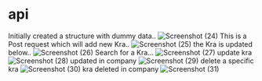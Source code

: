 # api
Initially created a structure with dummy data.. 
![Screenshot (24)](https://user-images.githubusercontent.com/84060804/122716070-6d3c0500-d287-11eb-9a3a-33f6ae6ef0e4.png)
This is a Post request which will add new Kra..
![Screenshot (25)](https://user-images.githubusercontent.com/84060804/122716097-75944000-d287-11eb-8769-95968e9c510f.png)
the Kra is updated below..
![Screenshot (26)](https://user-images.githubusercontent.com/84060804/122716123-804ed500-d287-11eb-8a77-74f5f63de9b1.png)
Search for a Kra...
![Screenshot (27)](https://user-images.githubusercontent.com/84060804/122716145-847af280-d287-11eb-8067-3f31e28f4f95.png)
update kra
![Screenshot (28)](https://user-images.githubusercontent.com/84060804/122716159-88a71000-d287-11eb-8984-c9fb9f81179c.png)
updated in company
![Screenshot (29)](https://user-images.githubusercontent.com/84060804/122716178-8d6bc400-d287-11eb-924f-94490d1085ca.png)
delete a specific kra
![Screenshot (30)](https://user-images.githubusercontent.com/84060804/122716196-92307800-d287-11eb-9158-e176bd5a4d12.png)
kra deleted in company
![Screenshot (31)](https://user-images.githubusercontent.com/84060804/122716236-a07e9400-d287-11eb-8513-301b72527890.png)
